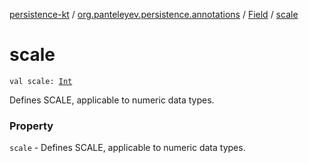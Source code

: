 [persistence-kt](../../index.md) / [org.panteleyev.persistence.annotations](../index.md) / [Field](index.md) / [scale](.)

# scale

`val scale: `[`Int`](https://kotlinlang.org/api/latest/jvm/stdlib/kotlin/-int/index.html)

Defines SCALE, applicable to numeric data types.

### Property

`scale` - Defines SCALE, applicable to numeric data types.